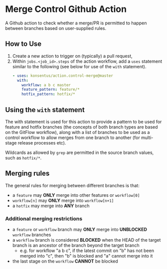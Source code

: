 # Merge Control Github Action

A Github action to check whether a merge/PR is permitted to happen between branches based on user-supplied rules.

## How to Use
1. Create a new action to trigger on (typically) a pull request,
2. Within `jobs.<job_id>.steps` of the action workflow, add a `uses` statement similar to the following (see below for use of the `with` statement).
   ```yml
   - uses: konsentus/action.control-merge@master
     with:
       workflow: a b c master
       feature_pattern: feature/*
       hotfix_pattern: hotfix/*
   ```

## Using the `with` statement

The with statement is used for this action to provide a pattern to be used for feature and hotfix branches (the concepts of both branch types are based on the GitFlow workflow), along with a list of branches to be used as a control workflow to allow merges from one branch to another (for multi-stage release processes etc).

Wildcards as allowed by `grep` are permitted in the source branch values, such as `hotfix/*`.

## Merging rules

The general rules for merging between different branches is that:

- a `feature` may **ONLY** merge into other features or `workflow[0]`
- `workflow[n]` may **ONLY** merge into `workflow[n+1]`
- a `hotfix` may merge into **ANY** branch

### Additional merging restrictions

- a `feature` or `workflow` branch may **ONLY** merge into **UNBLOCKED** `workflow` branches
- a `workflow` branch is considered **BLOCKED** when the HEAD of the target branch is an ancestor of the branch beyond the target branch
  - e.g. for workflow "a b c", if the latest commit on "b" has not been merged into "c", then "b" is blocked and "a" cannot merge into it
- the last stage on the `workflow` **CANNOT** be blocked
